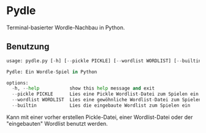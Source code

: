 # Pydle

Terminal-basierter Wordle-Nachbau in Python.

## Benutzung

```python
usage: pydle.py [-h] [--pickle PICKLE] [--wordlist WORDLIST] [--builtin]

Pydle: Ein Wordle-Spiel in Python

options:
  -h, --help           show this help message and exit
  --pickle PICKLE      Lies eine Pickle Wordlist-Datei zum Spielen ein
  --wordlist WORDLIST  Lies eine gewöhnliche Wordlist-Datei zum Spielen ein
  --builtin            Lies die eingebaute Wordlist zum Spielen ein
```

Kann mit einer vorher erstellen Pickle-Datei, einer Wordlist-Datei oder der "eingebauten" Wordlist benutzt werden.

